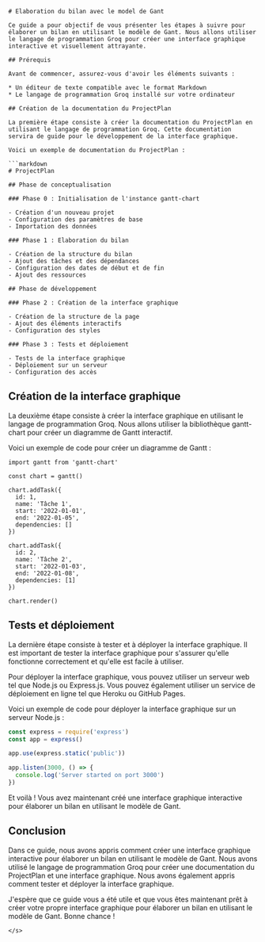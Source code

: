 ```
# Elaboration du bilan avec le model de Gant

Ce guide a pour objectif de vous présenter les étapes à suivre pour élaborer un bilan en utilisant le modèle de Gant. Nous allons utiliser le langage de programmation Groq pour créer une interface graphique interactive et visuellement attrayante.

## Prérequis

Avant de commencer, assurez-vous d'avoir les éléments suivants :

* Un éditeur de texte compatible avec le format Markdown
* Le langage de programmation Groq installé sur votre ordinateur

## Création de la documentation du ProjectPlan

La première étape consiste à créer la documentation du ProjectPlan en utilisant le langage de programmation Groq. Cette documentation servira de guide pour le développement de la interface graphique.

Voici un exemple de documentation du ProjectPlan :

```markdown
# ProjectPlan

## Phase de conceptualisation

### Phase 0 : Initialisation de l'instance gantt-chart

- Création d'un nouveau projet
- Configuration des paramètres de base
- Importation des données

### Phase 1 : Elaboration du bilan

- Création de la structure du bilan
- Ajout des tâches et des dépendances
- Configuration des dates de début et de fin
- Ajout des ressources

## Phase de développement

### Phase 2 : Création de la interface graphique

- Création de la structure de la page
- Ajout des éléments interactifs
- Configuration des styles

### Phase 3 : Tests et déploiement

- Tests de la interface graphique
- Déploiement sur un serveur
- Configuration des accès
```

## Création de la interface graphique

La deuxième étape consiste à créer la interface graphique en utilisant le langage de programmation Groq. Nous allons utiliser la bibliothèque gantt-chart pour créer un diagramme de Gantt interactif.

Voici un exemple de code pour créer un diagramme de Gantt :

```groq
import gantt from 'gantt-chart'

const chart = gantt()

chart.addTask({
  id: 1,
  name: 'Tâche 1',
  start: '2022-01-01',
  end: '2022-01-05',
  dependencies: []
})

chart.addTask({
  id: 2,
  name: 'Tâche 2',
  start: '2022-01-03',
  end: '2022-01-08',
  dependencies: [1]
})

chart.render()
```

## Tests et déploiement

La dernière étape consiste à tester et à déployer la interface graphique. Il est important de tester la interface graphique pour s'assurer qu'elle fonctionne correctement et qu'elle est facile à utiliser.

Pour déployer la interface graphique, vous pouvez utiliser un serveur web tel que Node.js ou Express.js. Vous pouvez également utiliser un service de déploiement en ligne tel que Heroku ou GitHub Pages.

Voici un exemple de code pour déployer la interface graphique sur un serveur Node.js :

```javascript
const express = require('express')
const app = express()

app.use(express.static('public'))

app.listen(3000, () => {
  console.log('Server started on port 3000')
})
```

Et voilà ! Vous avez maintenant créé une interface graphique interactive pour élaborer un bilan en utilisant le modèle de Gant.

## Conclusion

Dans ce guide, nous avons appris comment créer une interface graphique interactive pour élaborer un bilan en utilisant le modèle de Gant. Nous avons utilisé le langage de programmation Groq pour créer une documentation du ProjectPlan et une interface graphique. Nous avons également appris comment tester et déployer la interface graphique.

J'espère que ce guide vous a été utile et que vous êtes maintenant prêt à créer votre propre interface graphique pour élaborer un bilan en utilisant le modèle de Gant. Bonne chance !
```
</s>